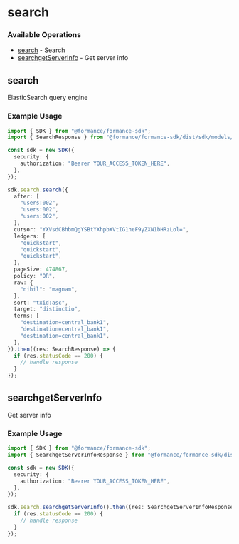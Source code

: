 # search

### Available Operations

* [search](#search) - Search
* [searchgetServerInfo](#searchgetserverinfo) - Get server info

## search

ElasticSearch query engine

### Example Usage

```typescript
import { SDK } from "@formance/formance-sdk";
import { SearchResponse } from "@formance/formance-sdk/dist/sdk/models/operations";

const sdk = new SDK({
  security: {
    authorization: "Bearer YOUR_ACCESS_TOKEN_HERE",
  },
});

sdk.search.search({
  after: [
    "users:002",
    "users:002",
    "users:002",
  ],
  cursor: "YXVsdCBhbmQgYSBtYXhpbXVtIG1heF9yZXN1bHRzLol=",
  ledgers: [
    "quickstart",
    "quickstart",
    "quickstart",
  ],
  pageSize: 474867,
  policy: "OR",
  raw: {
    "nihil": "magnam",
  },
  sort: "txid:asc",
  target: "distinctio",
  terms: [
    "destination=central_bank1",
    "destination=central_bank1",
    "destination=central_bank1",
  ],
}).then((res: SearchResponse) => {
  if (res.statusCode == 200) {
    // handle response
  }
});
```

## searchgetServerInfo

Get server info

### Example Usage

```typescript
import { SDK } from "@formance/formance-sdk";
import { SearchgetServerInfoResponse } from "@formance/formance-sdk/dist/sdk/models/operations";

const sdk = new SDK({
  security: {
    authorization: "Bearer YOUR_ACCESS_TOKEN_HERE",
  },
});

sdk.search.searchgetServerInfo().then((res: SearchgetServerInfoResponse) => {
  if (res.statusCode == 200) {
    // handle response
  }
});
```
